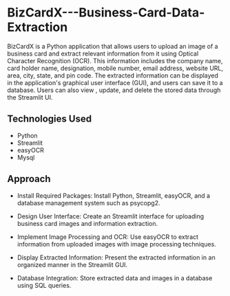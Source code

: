 # BizCardX---Business-Card-Data-Extraction

BizCardX is a Python application that allows users to upload an image of a business card and extract relevant information from it using Optical Character Recognition (OCR). This information includes the company name, card holder name, designation, mobile number, email address, website URL, area, city, state, and pin code. The extracted information can be displayed in the application's graphical user interface (GUI), and users can save it to a database. Users can also view , update, and delete the stored data through the Streamlit UI.

## Technologies Used
+ Python
+ Streamlit
+ easyOCR
+ Mysql

## Approach
- Install Required Packages: Install Python, Streamlit, easyOCR, and a database management system such as psycopg2.

- Design User Interface: Create an Streamlit interface for uploading business card images and information extraction.

- Implement Image Processing and OCR: Use easyOCR to extract information from uploaded images with image processing techniques.

- Display Extracted Information: Present the extracted information in an organized manner in the Streamlit GUI.

- Database Integration: Store extracted data and images in a database using SQL queries.
